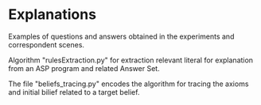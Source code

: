 # Explanations
Examples of questions and answers obtained in the experiments and correspondent scenes.

Algorithm "rulesExtraction.py" for extraction relevant literal for explanation from an ASP program and related Answer Set.

The file "beliefs_tracing.py" encodes the algorithm for tracing the axioms and initial bilief related to a target belief.
